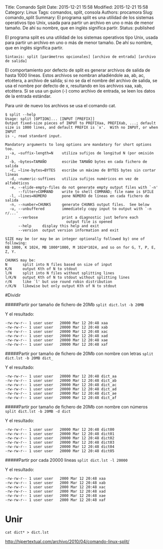 Title: Comando Split
Date: 2015-12-21 15:58
Modified: 2015-12-21 15:58
Category: Linux
Tags: comandos, split, consola
Authors: procamora
Slug: comando_split
Summary: El programa split es una utilidad de los sistemas operativos tipo Unix, usada para partir un archivo en uno o más de menor tamaño. De ahí su nombre, que en inglés significa partir.
Status: published


El programa split es una utilidad de los sistemas operativos tipo Unix, usada para partir un archivo en uno o más de menor tamaño. De ahí su nombre, que en inglés significa partir.

`Sintaxis: split [parámetros opcionales] [archivo de entrada] [archivo de salida]`

El comportamiento por defecto de split es generar archivos de salida de hasta 1000 líneas. Estos archivos se nombran añadiéndole aa, ab, ac, etcétera, a archivo de salida; si no se da el nombre del archivo de salida, se usa el nombre por defecto de x, resultando en los archivos xaa, xab, etcétera. Si se usa un guion (-) como archivo de entrada, se leen los datos de la entrada estándar.

Para unir de nuevo los archivos se usa el comando cat.
```
$ split --help
Usage: split [OPTION]... [INPUT [PREFIX]]
Output fixed-size pieces of INPUT to PREFIXaa, PREFIXab, ...; default
size is 1000 lines, and default PREFIX is `x'.  With no INPUT, or when INPUT
is -, read standard input.

Mandatory arguments to long options are mandatory for short options too.
  -a, –suffix-length=N    utiliza sufijos de longitud N (por omisión 2)
  -b, –bytes=TAMAÑO       escribe TAMAÑO bytes en cada fichero de salida
  -C, –line-bytes=BYTES   escribe un máximo de BYTES bytes sin cortar líneas
  -d, –numeric-suffixes   utiliza sufijos numéricos en vez de alfabéticos
  -e, --elide-empty-files do not generate empty output files with `-n'
      --filter=COMMAND    write to shell COMMAND; file name is $FILE
  -l, –lines=NÚMERO       pone NÚMERO de líneas en cada fichero de salida
  -n, --number=CHUNKS     generate CHUNKS output files.  See below
  -u, --unbuffered        immediately copy input to output with `-n r/...'
      --verbose           print a diagnostic just before each
                            output file is opened
      --help     display this help and exit
      --version  output version information and exit

SIZE may be (or may be an integer optionally followed by) one of following:
KB 1000, K 1024, MB 1000*1000, M 1024*1024, and so on for G, T, P, E, Z, Y.

CHUNKS may be:
N       split into N files based on size of input
K/N     output Kth of N to stdout
l/N     split into N files without splitting lines
l/K/N   output Kth of N to stdout without splitting lines
r/N     like `l' but use round robin distribution
r/K/N   likewise but only output Kth of N to stdout
```




#Dividir

#####Partir por tamaño de fichero de 20Mb
`split dict.lst -b 20MB`

Y el resultado:
```
-rw-rw-r-- 1 user user   20000 Mar 12 20:48 xaa
-rw-rw-r-- 1 user user   20000 Mar 12 20:48 xab
-rw-rw-r-- 1 user user   20000 Mar 12 20:48 xac
-rw-rw-r-- 1 user user   20000 Mar 12 20:48 xad
-rw-rw-r-- 1 user user   20000 Mar 12 20:48 xae
-rw-rw-r-- 1 user user   20000 Mar 12 20:48 xaf
```


#####Partir por tamaño de fichero de 20Mb con nombre con letras
`split dict.lst -b 20MB dict_`

Y el resultado:
```
-rw-rw-r-- 1 user user   20000 Mar 12 20:48 dict_aa
-rw-rw-r-- 1 user user   20000 Mar 12 20:48 dict_ab
-rw-rw-r-- 1 user user   20000 Mar 12 20:48 dict_ac
-rw-rw-r-- 1 user user   20000 Mar 12 20:48 dict_ad
-rw-rw-r-- 1 user user   20000 Mar 12 20:48 dict_ae
-rw-rw-r-- 1 user user   20000 Mar 12 20:48 dict_af
```


#####Partir por tamaño de fichero de 20Mb con nombre con números
`split dict.lst -b 20MB -d dict`

Y el resultado:
```
-rw-rw-r-- 1 user user   20000 Mar 12 20:48 dict00
-rw-rw-r-- 1 user user   20000 Mar 12 20:48 dict01
-rw-rw-r-- 1 user user   20000 Mar 12 20:48 dict02
-rw-rw-r-- 1 user user   20000 Mar 12 20:48 dict03
-rw-rw-r-- 1 user user   20000 Mar 12 20:48 dict04
-rw-rw-r-- 1 user user   20000 Mar 12 20:48 dict05
```



#####Partir por cada 20000 lineas
`split dict.lst -l 20000`

Y el resultado:
```
-rw-rw-r-- 1 user user   2000 Mar 12 20:48 xaa
-rw-rw-r-- 1 user user   2000 Mar 12 20:48 xab
-rw-rw-r-- 1 user user   2000 Mar 12 20:48 xac
-rw-rw-r-- 1 user user   2000 Mar 12 20:48 xad
-rw-rw-r-- 1 user user   2000 Mar 12 20:48 xae
-rw-rw-r-- 1 user user   2000 Mar 12 20:48 xaf
```


# Unir
`cat dict* > dict.lst`



http://hipertextual.com/archivo/2010/04/comando-linux-split/
